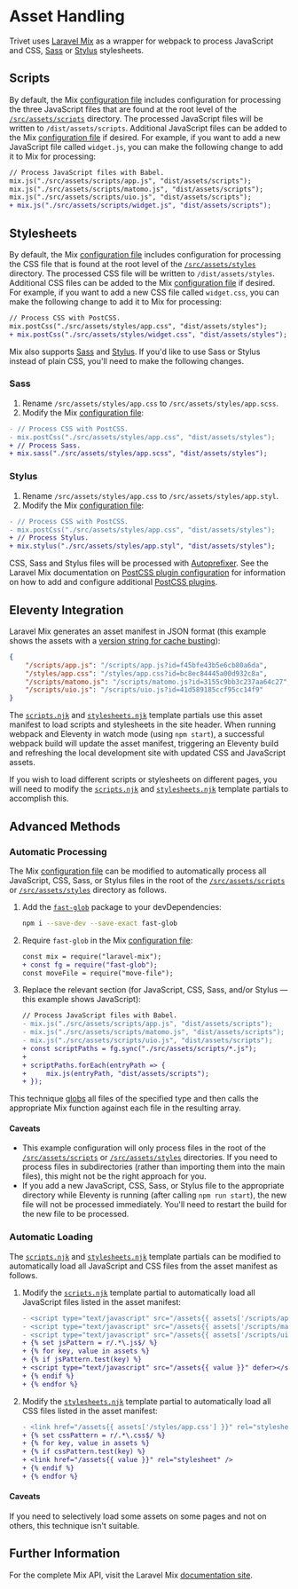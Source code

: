 # Asset Handling

Trivet uses [Laravel Mix](https://laravel-mix.com) as a wrapper for webpack to process JavaScript and CSS,
[Sass](http://sass-lang.com) or [Stylus](http://stylus-lang.com) stylesheets.

## Scripts

By default, the Mix [configuration file](../../webpack.mix.js) includes configuration for processing the three
JavaScript files that are found at the root level of the [`/src/assets/scripts`](scripts) directory. The processed
JavaScript files will be written to `/dist/assets/scripts`. Additional JavaScript files can be added to the Mix
[configuration file](../../webpack.mix.js) if desired. For example, if you want to add a new JavaScript file called
`widget.js`, you can make the following change to add it to Mix for processing:

```diff
// Process JavaScript files with Babel.
mix.js("./src/assets/scripts/app.js", "dist/assets/scripts");
mix.js("./src/assets/scripts/matomo.js", "dist/assets/scripts");
mix.js("./src/assets/scripts/uio.js", "dist/assets/scripts");
+ mix.js("./src/assets/scripts/widget.js", "dist/assets/scripts");
```

## Stylesheets

By default, the Mix [configuration file](../../webpack.mix.js) includes configuration for processing the CSS file that
is found at the root level of the [`/src/assets/styles`](styles) directory. The processed CSS file will be written to
`/dist/assets/styles`. Additional CSS files can be added to the Mix [configuration file](../../webpack.mix.js) if
desired. For example, if you want to add a new CSS file called `widget.css`, you can make the following change to add it
to Mix for processing:

```diff
// Process CSS with PostCSS.
mix.postCss("./src/assets/styles/app.css", "dist/assets/styles");
+ mix.postCss("./src/assets/styles/widget.css", "dist/assets/styles");
```

Mix also supports [Sass](https://sass-lang.com) and [Stylus](https://stylus-lang.com). If you'd like to use Sass or
Stylus instead of plain CSS, you'll need to make the following changes.

### Sass

1. Rename `/src/assets/styles/app.css` to `/src/assets/styles/app.scss`.
2. Modify the Mix [configuration file](../../webpack.mix.js):

```diff
- // Process CSS with PostCSS.
- mix.postCss("./src/assets/styles/app.css", "dist/assets/styles");
+ // Process Sass.
+ mix.sass("./src/assets/styles/app.scss", "dist/assets/styles");
```

### Stylus

1. Rename `/src/assets/styles/app.css` to `/src/assets/styles/app.styl`.
2. Modify the Mix [configuration file](../../webpack.mix.js):

```diff
- // Process CSS with PostCSS.
- mix.postCss("./src/assets/styles/app.css", "dist/assets/styles");
+ // Process Stylus.
+ mix.stylus("./src/assets/styles/app.styl", "dist/assets/styles");
```

CSS, Sass and Stylus files will be processed with [Autoprefixer](https://github.com/postcss/autoprefixer). See the
Laravel Mix documentation on [PostCSS plugin
configuration](https://laravel-mix.com/docs/5.0/css-preprocessors#postcss-plugins) for information on how to add and
configure additional [PostCSS plugins](https://github.com/postcss/postcss/blob/master/docs/plugins.md).

## Eleventy Integration

Laravel Mix generates an asset manifest in JSON format (this example shows the assets with a [version string for cache
busting](https://laravel-mix.com/docs/5.0/versioning)):

```json
{
    "/scripts/app.js": "/scripts/app.js?id=f45bfe43b5e6cb80a6da",
    "/styles/app.css": "/styles/app.css?id=bc8ec84445a00d932c8a",
    "/scripts/matomo.js": "/scripts/matomo.js?id=3155c9bb3c237aa64c27",
    "/scripts/uio.js": "/scripts/uio.js?id=41d589185ccf95cc14f9"
}
```

The [`scripts.njk`](../_includes/partials/scripts.njk) and [`stylesheets.njk`](../_includes/partials/stylesheets.njk)
template partials use this asset manifest to load scripts and stylesheets in the site header. When running webpack and
Eleventy in watch mode (using `npm start`), a successful webpack build will update the asset manifest, triggering an
Eleventy build and refreshing the local development site with updated CSS and JavaScript assets.

If you wish to load different scripts or stylesheets on different pages, you will need to modify the
[`scripts.njk`](../_includes/partials/scripts.njk) and [`stylesheets.njk`](../_includes/partials/stylesheets.njk)
template partials to accomplish this.

## Advanced Methods

### Automatic Processing

The Mix [configuration file](../../webpack.mix.js) can be modified to automatically process all JavaScript, CSS, Sass,
or Stylus files in the root of the [`/src/assets/scripts`](scripts) or [`/src/assets/styles`](styles) directory as
follows.

1. Add the [`fast-glob`](https://www.npmjs.com/package/fast-glob) package to your devDependencies:

    ```bash
    npm i --save-dev --save-exact fast-glob
    ```

2. Require `fast-glob` in the Mix [configuration file](../../webpack.mix.js):

    ```diff
    const mix = require("laravel-mix");
    + const fg = require("fast-glob");
    const moveFile = require("move-file");
    ```

3. Replace the relevant section (for JavaScript, CSS, Sass, and/or Stylus — this example shows JavaScript):

    ```diff
    // Process JavaScript files with Babel.
    - mix.js("./src/assets/scripts/app.js", "dist/assets/scripts");
    - mix.js("./src/assets/scripts/matomo.js", "dist/assets/scripts");
    - mix.js("./src/assets/scripts/uio.js", "dist/assets/scripts");
    + const scriptPaths = fg.sync("./src/assets/scripts/*.js");
    +
    + scriptPaths.forEach(entryPath => {
    +     mix.js(entryPath, "dist/assets/scripts");
    + });
    ```

This technique [globs](https://en.wikipedia.org/wiki/Glob_(programming)) all files of the specified type and then calls
the appropriate Mix function against each file in the resulting array.

#### Caveats

- This example configuration will only process files in the root of the [`/src/assets/scripts`](scripts) or
  [`/src/assets/styles`](styles) directories. If you need to process files in subdirectories (rather than importing them
  into the main files), this might not be the right approach for you.
- If you add a new JavaScript, CSS, Sass, or Stylus file to the appropriate directory while Eleventy is running (after
  calling `npm run start`), the new file will not be processed immediately. You'll need to restart the build for the new
  file to be processed.

### Automatic Loading

The [`scripts.njk`](../_includes/partials/scripts.njk) and [`stylesheets.njk`](../_includes/partials/stylesheets.njk)
template partials can be modified to automatically load all JavaScript and CSS files from the asset manifest as follows.

1. Modify the [`scripts.njk`](../_includes/partials/scripts.njk) template partial to automatically load all JavaScript
   files listed in the asset manifest:

    ```diff
    - <script type="text/javascript" src="/assets{{ assets['/scripts/app.js'] }}" defer></script>
    - <script type="text/javascript" src="/assets{{ assets['/scripts/matomo.js'] }}" defer></script>
    - <script type="text/javascript" src="/assets{{ assets['/scripts/uio.js'] }}" defer></script>
    + {% set jsPattern = r/.*\.js$/ %}
    + {% for key, value in assets %}
    + {% if jsPattern.test(key) %}
    + <script type="text/javascript" src="/assets{{ value }}" defer></script>
    + {% endif %}
    + {% endfor %}
    ```

2. Modify the [`stylesheets.njk`](../_includes/partials/stylesheets.njk) template partial to automatically load all CSS
   files listed in the asset manifest:

    ```diff
    - <link href="/assets{{ assets['/styles/app.css'] }}" rel="stylesheet" />
    + {% set cssPattern = r/.*\.css$/ %}
    + {% for key, value in assets %}
    + {% if cssPattern.test(key) %}
    + <link href="/assets{{ value }}" rel="stylesheet" />
    + {% endif %}
    + {% endfor %}
    ```

#### Caveats

If you need to selectively load some assets on some pages and not on others, this technique isn't suitable.

## Further Information

For the complete Mix API, visit the Laravel Mix [documentation site](https://laravel-mix.com/docs/5.0/installation).
